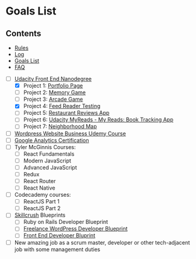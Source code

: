 # Goals List

## Contents

- [Rules](rules.md)
- [Log](log.md)
- [Goals List](goals_list.md)
- [FAQ](README.md)

* [ ] [Udacity Front End Nanodegree][1]
  - [x] Project 1: [Portfolio Page][7]
  - [ ] Project 2: [Memory Game][2]
  - [ ] Project 3: [Arcade Game][3]
  - [x] Project 4: [Feed Reader Testing][8]
  - [ ] Project 5: [Restaurant Reviews App][4]
  - [ ] Project 6: [Udacity MyReads - My Reads: Book Tracking App][5]
  - [ ] Project 7: [Neighborhood Map][6]
* [ ] [Wordpress Website Business Udemy Course][9]
* [ ] [Google Analytics Certification][10]
* [ ] Tyler McGinnis Courses:
  - [ ] React Fundamentals
  - [ ] Modern JavaScript
  - [ ] Advanced JavaScript
  - [ ] Redux
  - [ ] React Router
  - [ ] React Native
* [ ] Codecademy courses:
  - [ ] ReactJS Part 1
  - [ ] ReactJS Part 2
* [ ] [Skillcrush][11] Blueprints
  - [ ] Ruby on Rails Developer Blueprint
  - [ ] [Freelance WordPress Developer Blueprint][13]
  - [ ] [Front End Developer Bluprint][12]
* [ ] New amazing job as a scrum master, developer or other tech-adjacent job with some management duties

[1]: https://www.udacity.com/course/front-end-web-developer-nanodegree--nd001 'Udacity Front End Nanodegree'
[2]: https://www.diigo.com/outliner/fii42b/Udacity-Memory-Game-Project?key=dwj0y5x9cw
[3]: https://www.diigo.com/outliner/fj3m65/Udacity-Classic-Arcade-Game-Project-(project-%233)?key=al7ek43dms
[4]: https://www.diigo.com/outliner/fjslyn/Udacity-Restaurant-Reviews-App-(project-%235)?key=zqiopam1yz
[5]: https://www.diigo.com/outliner/fkkvtl/Udacity-MyReads%3A-My-Reads%3A-Book-Tracking-App-Project-(project-%236)?key=4sfz2eik4g
[6]: https://www.diigo.com/outliner/fkkuvb/Udacity-Neighborhood-Map-Project-(project-%237)?key=25wgqnwals
[7]: https://github.com/tonomoshia/udacity_portfolio
[8]: https://github.com/tonomoshia/frontend-nanodegree-feedreader
[9]: https://www.udemy.com/share/100018BUQYdVtTRQ==/
[10]: https://support.google.com/partners/answer/6089738?hl=en 'Google Analytics Individual Qualification (IQ)'
[11]: https://skillcrush.com/ 'Skillcrush'
[12]: https://skillcrush.com/blueprint/front-end-developer/ 'Skillcrush Front End Developer Blueprint'
[13]: https://skillcrush.com/blueprint/learn-wordpress/ 'Skillcrush Freelance WordPress Developer Blueprint'
